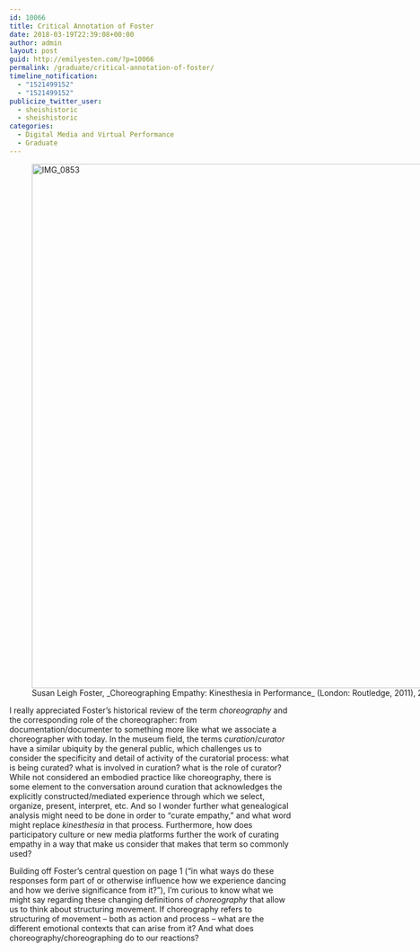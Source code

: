```yaml
---
id: 10066
title: Critical Annotation of Foster
date: 2018-03-19T22:39:08+00:00
author: admin
layout: post
guid: http://emilyesten.com/?p=10066
permalink: /graduate/critical-annotation-of-foster/
timeline_notification:
  - "1521499152"
  - "1521499152"
publicize_twitter_user:
  - sheishistoric
  - sheishistoric
categories:
  - Digital Media and Virtual Performance
  - Graduate
---
```

<figure id="attachment_10067" aria-describedby="caption-attachment-10067" style="width: 2448px" class="wp-caption alignnone"><img class="alignnone size-full wp-image-10067" src="https://i1.wp.com/emilyesten.com/wp-content/uploads/2018/03/img_0853.jpg?resize=700%2C933" alt="IMG_0853" width="700" height="933" srcset="https://i1.wp.com/emilyesten.com/wp-content/uploads/2018/03/img_0853.jpg?w=2448&ssl=1 2448w, https://i1.wp.com/emilyesten.com/wp-content/uploads/2018/03/img_0853.jpg?resize=225%2C300&ssl=1 225w, https://i1.wp.com/emilyesten.com/wp-content/uploads/2018/03/img_0853.jpg?resize=768%2C1024&ssl=1 768w, https://i1.wp.com/emilyesten.com/wp-content/uploads/2018/03/img_0853.jpg?w=1400&ssl=1 1400w, https://i1.wp.com/emilyesten.com/wp-content/uploads/2018/03/img_0853.jpg?w=2100&ssl=1 2100w" sizes="(max-width: 700px) 100vw, 700px" data-recalc-dims="1" /><figcaption id="caption-attachment-10067" class="wp-caption-text">Susan Leigh Foster, _Choreographing Empathy: Kinesthesia in Performance_ (London: Routledge, 2011), 2._ _</figcaption></figure>

I really appreciated Foster&#8217;s historical review of the term _choreography_ and the corresponding role of the choreographer: from documentation/documenter to something more like what we associate a choreographer with today. In the museum field, the terms _curation_/_curator_ have a similar ubiquity by the general public, which challenges us to consider the specificity and detail of activity of the curatorial process: what is being curated? what is involved in curation? what is the role of curator? While not considered an embodied practice like choreography, there is some element to the conversation around curation that acknowledges the explicitly constructed/mediated experience through which we select, organize, present, interpret, etc. And so I wonder further what genealogical analysis might need to be done in order to &#8220;curate empathy,&#8221; and what word might replace _kinesthesia_ in that process. Furthermore, how does participatory culture or new media platforms further the work of curating empathy in a way that make us consider that makes that term so commonly used?

Building off Foster&#8217;s central question on page 1 (&#8220;in what ways do these responses form part of or otherwise influence how we experience dancing and how we derive significance from it?&#8221;), I&#8217;m curious to know what we might say regarding these changing definitions of _choreography_ that allow us to think about structuring movement. If choreography refers to structuring of movement – both as action and process – what are the different emotional contexts that can arise from it? And what does choreography/choreographing do to our reactions?